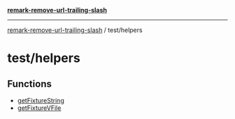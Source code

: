 [**remark-remove-url-trailing-slash**](../../README.md)

***

[remark-remove-url-trailing-slash](../../README.md) / test/helpers

# test/helpers

## Functions

- [getFixtureString](functions/getFixtureString.md)
- [getFixtureVFile](functions/getFixtureVFile.md)
